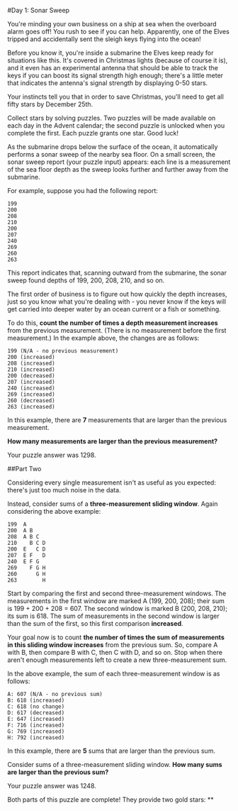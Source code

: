 #Day 1: Sonar Sweep

You're minding your own business on a ship at sea when the overboard alarm goes off! You rush to see if you can help. 
Apparently, one of the Elves tripped and accidentally sent the sleigh keys flying into the ocean!

Before you know it, you're inside a submarine the Elves keep ready for situations like this. It's covered in Christmas 
lights (because of course it is), and it even has an experimental antenna that should be able to track the keys if you 
can boost its signal strength high enough; there's a little meter that indicates the antenna's signal strength by 
displaying 0-50 stars.

Your instincts tell you that in order to save Christmas, you'll need to get all fifty stars by December 25th.

Collect stars by solving puzzles. Two puzzles will be made available on each day in the Advent calendar; the second 
puzzle is unlocked when you complete the first. Each puzzle grants one star. Good luck!

As the submarine drops below the surface of the ocean, it automatically performs a sonar sweep of the nearby sea floor.
On a small screen, the sonar sweep report (your puzzle input) appears: each line is a measurement of the sea floor 
depth as the sweep looks further and further away from the submarine.

For example, suppose you had the following report:
```
199
200
208
210
200
207
240
269
260
263
```
This report indicates that, scanning outward from the submarine, the sonar sweep found depths of 199, 200, 208, 210, 
and so on.

The first order of business is to figure out how quickly the depth increases, just so you know what you're dealing 
with - you never know if the keys will get carried into deeper water by an ocean current or a fish or something.

To do this, **count the number of times a depth measurement increases** from the previous measurement. (There is no 
measurement before the first measurement.) In the example above, the changes are as follows:
```
199 (N/A - no previous measurement)
200 (increased)
208 (increased)
210 (increased)
200 (decreased)
207 (increased)
240 (increased)
269 (increased)
260 (decreased)
263 (increased)
```
In this example, there are **7** measurements that are larger than the previous measurement.

**How many measurements are larger than the previous measurement?**

Your puzzle answer was 1298.

##Part Two

Considering every single measurement isn't as useful as you expected: there's just too much noise in the data.

Instead, consider sums of a **three-measurement sliding window**. Again considering the above example:
```
199  A      
200  A B    
208  A B C  
210    B C D
200  E   C D
207  E F   D
240  E F G  
269    F G H
260      G H
263        H
```
Start by comparing the first and second three-measurement windows. The measurements in the first window are marked 
A (199, 200, 208); their sum is 199 + 200 + 208 = 607. The second window is marked B (200, 208, 210); its sum is 618. 
The sum of measurements in the second window is larger than the sum of the first, so this first comparison 
**increased**.

Your goal now is to count **the number of times the sum of measurements in this sliding window increases** from the 
previous sum. So, compare A with B, then compare B with C, then C with D, and so on. Stop when there aren't enough 
measurements left to create a new three-measurement sum.

In the above example, the sum of each three-measurement window is as follows:
```
A: 607 (N/A - no previous sum)
B: 618 (increased)
C: 618 (no change)
D: 617 (decreased)
E: 647 (increased)
F: 716 (increased)
G: 769 (increased)
H: 792 (increased)
```
In this example, there are **5** sums that are larger than the previous sum.

Consider sums of a three-measurement sliding window. **How many sums are larger than the previous sum?**

Your puzzle answer was 1248.

Both parts of this puzzle are complete! They provide two gold stars: **